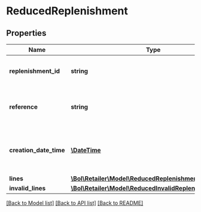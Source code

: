 # ReducedReplenishment

## Properties
Name | Type | Description | Notes
------------ | ------------- | ------------- | -------------
**replenishment_id** | **string** | The unique identifier of the replenishment. | 
**reference** | **string** | Custom user defined reference to identify the replenishment. | 
**creation_date_time** | [**\DateTime**](\DateTime.md) | The date and time when this replenishment was created. In ISO 8601 format. | 
**lines** | [**\Bol\Retailer\Model\ReducedReplenishmentLines[]**](ReducedReplenishmentLines.md) |  | 
**invalid_lines** | [**\Bol\Retailer\Model\ReducedInvalidReplenishmentLine[]**](ReducedInvalidReplenishmentLine.md) |  | 

[[Back to Model list]](../../README.md#documentation-for-models) [[Back to API list]](../../README.md#documentation-for-api-endpoints) [[Back to README]](../../README.md)

